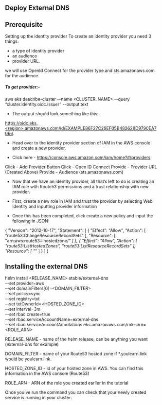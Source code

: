 ## Deploy External DNS

## Prerequisite

Setting up the identity provider
To create an identity provider you need 3 things: 
- a type of identity provider
- an audience 
- provider URL. 

we will use OpenId Connect for the provider type and sts.amazonaws.com for the audience.

##### To get provider:- 

aws eks describe-cluster --name <CLUSTER_NAME> --query “cluster.identity.oidc.issuer” --output text

* The output should look something like this:

https://oidc.eks.<region>.amazonaws.com/id/EXAMPLE86F27C29EF05B482628D9790EA7066.


* Head over to the identity provider section of IAM in the AWS console and create a new provider.

* Click here - https://console.aws.amazon.com/iam/home?#/providers 

Click - Add Provider Button
Click - Open ID Connect
Provide - Provider URL (Created Above)
Provide - Audience (sts.amazonaws.com)

* Now that we have an identity provider, all that’s left to do is creating an IAM role with Route53 permissions and a trust relationship with new provider.

* First, create a new role in IAM and trust the provider by selecting Web Identity and inputting provider information

* Once this has been completed, click create a new policy and input the following in JSON:

{
  "Version": "2012-10-17",
  "Statement": [
    {
      "Effect": "Allow",
      "Action": [
        "route53:ChangeResourceRecordSets"
      ],
      "Resource": [
        "arn:aws:route53:::hostedzone/*"
      ]
    },
    {
      "Effect": "Allow",
      "Action": [
        "route53:ListHostedZones",
        "route53:ListResourceRecordSets"
      ],
      "Resource": [
        "*"
      ]
    }
  ]
}



## Installing the external DNS

helm install <RELEASE_NAME> stable/external-dns \
--set provider=aws \
--set domainFilters[0]=<DOMAIN_FILTER>\
--set policy=sync \
--set registry=txt \
--set txtOwnerId=<HOSTED_ZONE_ID> \
--set interval=3m \
--set rbac.create=true \
--set rbac.serviceAccountName=external-dns \
--set rbac.serviceAccountAnnotations.eks\.amazonaws\.com/role-arn=<ROLE_ARN>

RELEASE_NAME - name of the helm release, can be anything you want (external-dns for example)

DOMAIN_FILTER - name of your Route53 hosted zone if *.youlearn.link would be youlearn.link. 

HOSTED_ZONE_ID - id of your hosted zone in AWS. You can find this information in the AWS console (Route53)

ROLE_ARN - ARN of the role you created earlier in the tutorial

Once you’ve run the command you can check that your newly created service is running in your cluster:



